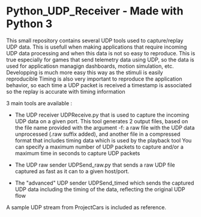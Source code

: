 # Python_UDP_Receiver - Made with Python 3 

This small repository contains several UDP tools used to capture/replay UDP data. This is usefull when making
applications that require incoming UDP data processing and when this data is not so easy to reproduce. This is true
especially for games that send telemetry data using UDP, so the data is used for applicatiosn managign dashboards,
motion simulation, etc. Developping is much more easy this way as the stimuli is easily reproducible
Timing is also very important to reproduce the application behavior, so each time a UDP packet is received a timestamp
is associated so the replay is accurate with timing information

3 main tools are available :
- The UDP receiver UDPReceive.py that is used to capture the incoming UDP data on a given port. This tool generates
 2 output files, based on the file name provided with the argument -f: a raw file with the UDP data unprocessed (.raw
 suffix added), and another file in a compressed format that includes timing data which is used by the playback tool
 You can specify a maximum number of UDP packets to capture and/or a maximum time in seconds to capture UDP packets

- The UDP raw sender UDPSend_raw.py that sends a raw UDP file captured as fast as it can to a given host/port.

- The "advanced" UDP sender UDPSend_timed which sends the captured UDP data including the timing of the data,
 reflecting the original UDP flow

A sample UDP stream from ProjectCars is included as reference.